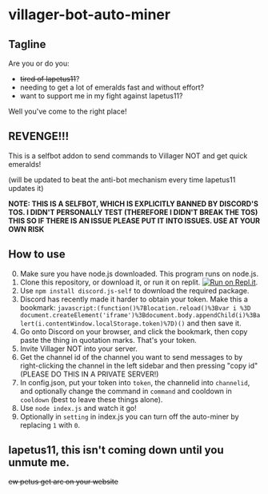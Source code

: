 # villager-bot-auto-miner
## Tagline
Are you or do you:
* ~~tired of Iapetus11~~?
* needing to get a lot of emeralds fast and without effort?
* want to support me in my fight against Iapetus11?

Well you've come to the right place!
## REVENGE!!!
This is a selfbot addon to send commands to Villager NOT and get quick emeralds!

(will be updated to beat the anti-bot mechanism every time Iapetus11 updates it)

**NOTE: THIS IS A SELFBOT, WHICH IS EXPLICITLY BANNED BY DISCORD'S TOS. I DIDN'T PERSONALLY TEST (THEREFORE I DIDN'T BREAK THE TOS) THIS SO IF THERE IS AN ISSUE PLEASE PUT IT INTO ISSUES. USE AT YOUR OWN RISK**

## How to use
0. Make sure you have node.js downloaded. This program runs on node.js.
1. Clone this repository, or download it, or run it on replit. [![Run on Repl.it](https://repl.it/badge/github/thunder-red-star/villager-bot-auto-miner)](https://repl.it/github/thunder-red-star/villager-bot-auto-miner).
2. Use `npm install discord.js-self` to download the required package.
3. Discord has recently made it harder to obtain your token. Make this a bookmark: ```javascript:(function()%7Blocation.reload()%3Bvar i %3D document.createElement('iframe')%3Bdocument.body.appendChild(i)%3Balert(i.contentWindow.localStorage.token)%7D)()``` and then save it.
4. Go onto Discord on your browser, and click the bookmark, then copy paste the thing in quotation marks. That's your token.
5. Invite Villager NOT into your server.
6. Get the channel id of the channel you want to send messages to by right-clicking the channel in the left sidebar and then pressing "copy id" (PLEASE DO THIS IN A PRIVATE SERVER!)
7. In config.json, put your token into `token`, the channelid into `channelid`, and optionally change the command in `command` and cooldown in `cooldown` (best to leave these things alone).
8. Use `node index.js` and watch it go!
9. Optionally in `setting` in index.js you can turn off the auto-miner by replacing `1` with `0`.

## Iapetus11, this isn't coming down until you unmute me.
~~ew petus get arc on your website~~
